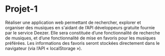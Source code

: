 # Projet-1
Réaliser une application web permettant de rechercher, explorer et organiser des musiques en s'aidant de l’API développeurs gratuite fournie par le service Deezer.  Elle sera constituée d’une fonctionnalité de recherche de musiques, et d’une fonctionnalité de mise en favoris pour les musiques préférées. Les informations des favoris seront stockées directement dans le navigateur (via l’API « localStorage »).
